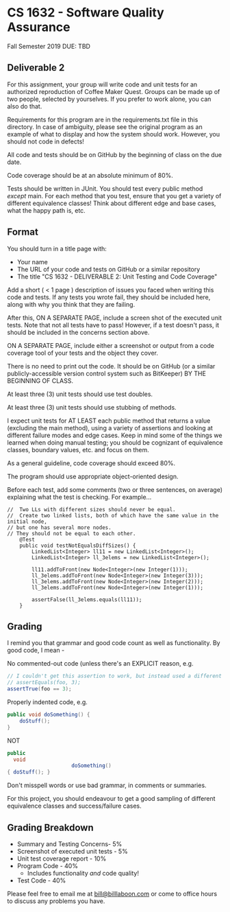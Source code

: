 # CS 1632 - Software Quality Assurance

Fall Semester 2019
DUE: TBD

## Deliverable 2

For this assignment, your group will write code and unit tests for an authorized reproduction of Coffee Maker Quest.  Groups can be made up of two people, selected by yourselves.  If you prefer to work alone, you can also do that.

Requirements for this program are in the requirements.txt file in this directory.  In case of ambiguity, please see the original program as an example of what to display and how the system should work.  However, you should not code in defects!

All code and tests should be on GitHub by the beginning of class on the due date.

Code coverage should be at an absolute minimum of 80%.

Tests should be written in JUnit.  You should test every public method _except_ main.  For each method that you test, ensure that you get a variety of different equivalence classes!  Think about different edge and base cases, what the happy path is, etc.  

## Format
You should turn in a title page with:
* Your name
* The URL of your code and tests on GitHub or a similar repository
* The title "CS 1632 - DELIVERABLE 2: Unit Testing and Code Coverage"


Add a short ( < 1 page ) description of issues you faced when writing this code and tests.  If any tests you wrote fail, they should be included here, along with why you think that they are failing.

After this, ON A SEPARATE PAGE, include a screen shot of the executed unit tests.  Note that not all tests have to pass!  However, if a test doesn't pass, it should be included in the concerns section above.

ON A SEPARATE PAGE, include either a screenshot or output from a code coverage tool of your tests and the object they cover.

There is no need to print out the code.  It should be on GitHub (or a similar publicly-accessible version control system such as BitKeeper) BY THE BEGINNING OF CLASS.

At least three (3) unit tests should use test doubles.

At least three (3) unit tests should use stubbing of methods.

I expect unit tests for AT LEAST each public method that returns a value (excluding the main method), using a variety of assertions and looking at different failure modes and edge cases.  Keep in mind some of the things we learned when doing manual testing; you should be cognizant of equivalence classes, boundary values, etc. and focus on them.

As a general guideline, code coverage should exceed 80%.

The program should use appropriate object-oriented design.

Before each test, add some comments (two or three sentences, on average) explaining what the test is checking.  For example...

	//  Two LLs with different sizes should never be equal.
	//  Create two linked lists, both of which have the same value in the initial node,
	// but one has several more nodes. 
	// They should not be equal to each other.
		@Test
		public void testNotEqualsDiffSizes() {
			LinkedList<Integer> ll11 = new LinkedList<Integer>();
			LinkedList<Integer> ll_3elems = new LinkedList<Integer>();

			ll11.addToFront(new Node<Integer>(new Integer(1)));
			ll_3elems.addToFront(new Node<Integer>(new Integer(3)));
			ll_3elems.addToFront(new Node<Integer>(new Integer(2)));
			ll_3elems.addToFront(new Node<Integer>(new Integer(1)));

			assertFalse(ll_3elems.equals(ll11));
		}

## Grading
I remind you that grammar and good code count as well as functionality.  By good code, I mean -

No commented-out code (unless there's an EXPLICIT reason, e.g.
```java
// I couldn't get this assertion to work, but instead used a different assertion, below
// assertEquals(foo, 3);
assertTrue(foo == 3);
```

Properly indented code, e.g.
```java
public void doSomething() {
    doStuff();
}
```
NOT
```java
public
  void
                     doSomething()
{ doStuff(); }
```

Don't misspell words or use bad grammar, in comments or summaries.

For this project, you should endeavour to get a good sampling of different equivalence classes and success/failure cases.

## Grading Breakdown
* Summary and Testing Concerns- 5%
* Screenshot of executed unit tests - 5%
* Unit test coverage report - 10%
* Program Code - 40%
  * Includes functionality *and* code quality!
* Test Code - 40%

Please feel free to email me at bill@billlaboon.com or come to office hours to discuss any problems you have. 
 
